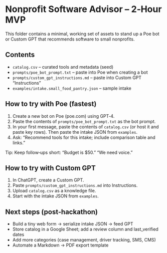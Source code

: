 # Nonprofit Software Advisor – 2‑Hour MVP

This folder contains a minimal, working set of assets to stand up a Poe bot or Custom GPT that recommends software to small nonprofits.

## Contents
- `catalog.csv` – curated tools and metadata (seed)
- `prompts/poe_bot_prompt.txt` – paste into Poe when creating a bot
- `prompts/custom_gpt_instructions.md` – paste into Custom GPT “Instructions”
- `examples/intake.small_food_pantry.json` – sample intake

## How to try with Poe (fastest)
1. Create a new bot on Poe (poe.com) using GPT‑4.
2. Paste the contents of `prompts/poe_bot_prompt.txt` as the bot prompt.
3. In your first message, paste the contents of `catalog.csv` (or host it and paste key rows). Then paste the intake JSON from `examples`.
4. Ask: “Recommend tools for this intake; include comparison table and links.”

Tip: Keep follow‑ups short: “Budget is $50.” “We need voice.”

## How to try with Custom GPT
1. In ChatGPT, create a Custom GPT.
2. Paste `prompts/custom_gpt_instructions.md` into Instructions.
3. Upload `catalog.csv` as a knowledge file.
4. Start with the intake JSON from `examples`.

## Next steps (post‑hackathon)
- Build a tiny web form → serialize intake JSON → feed GPT
- Store catalog in a Google Sheet; add a review column and last_verified dates
- Add more categories (case management, driver tracking, SMS, CMS)
- Automate a Markdown → PDF export template
